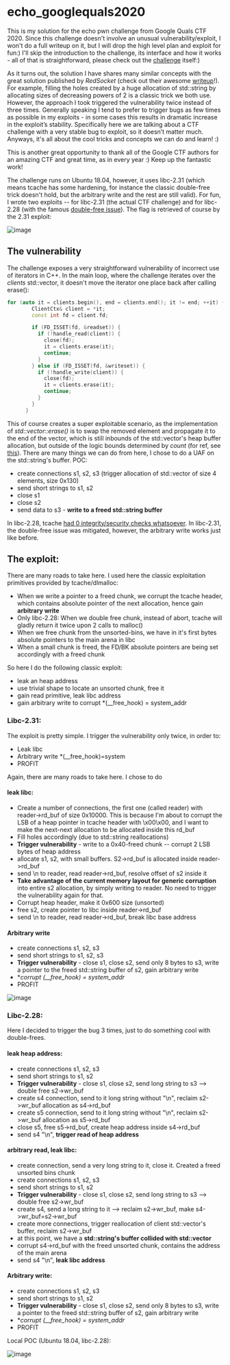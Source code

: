 # echo_googlequals2020

This is my solution for the echo pwn challenge from Google Quals CTF 2020. Since this challenge doesn't involve an unusual vulnerability/exploit, I won't do a full writeup on it, but I will drop the high level plan and exploit for fun:) I'll skip the introduction to the challenge, its interface and how it works - all of that is straightforward, please check out the [challenge](https://ctftime.org/task/12838) itself:)

As it turns out, the solution I have shares many similar concepts with the great solution published by *RedSocket* (check out their awesome [writeup](http://blog.redrocket.club/2020/08/30/google-ctf-quals-2020-echo/)!). For example, filling the holes created by a huge allocation of std::string by allocating sizes of decreasing powers of 2 is a classic trick we both use. However, the approach I took triggered the vulnerability twice instead of three times. Generally speaking I tend to prefer to trigger bugs as few times as possible in my exploits - in some cases this results in dramatic increase in the exploit’s stability. Specifically here we are talking about a CTF challenge with a very stable bug to exploit, so it doesn’t matter much. Anyways, it's all about the cool tricks and concepts we can do and learn! :)

This is another great opportunity to thank all of the Google CTF authors for an amazing CTF and great time, as in every year :) Keep up the fantastic work!

The challenge runs on Ubuntu 18.04, however, it uses libc-2.31 (which means tcache has some hardening, for instance the classic double-free trick doesn't hold, but the arbitrary write and the rest are still valid). For fun, I wrote two exploits -- for libc-2.31 (the actual CTF challenge) and for libc-2.28 (with the famous [double-free issue](https://twitter.com/amarsaar/status/1049658888654659584)). The flag is retrieved of course by the 2.31 exploit:

![image](https://github.com/saaramar/echo_googlequals2020/raw/master/docs/assets/final.PNG)

## The vulnerability

The challenge exposes a very straightforward vulnerability of incorrect use of iterators in C++.  In the main loop, where the challenge iterates over the *clients* std::vector, it doesn't move the iterator one place back after calling erase():

```c++
for (auto it = clients.begin(), end = clients.end(); it != end; ++it) {
        ClientCtx& client = *it;
        const int fd = client.fd;

        if (FD_ISSET(fd, &readset)) {
          if (!handle_read(client)) {
            close(fd);
            it = clients.erase(it);
            continue;
          }
        } else if (FD_ISSET(fd, &writeset)) {
          if (!handle_write(client)) {
            close(fd);
            it = clients.erase(it);
            continue;
          }
        }
      }
```

This of course creates a super exploitable scenario, as the implementation of *std::vector::erase()* is to swap the removed element and propagate it to the end of the vector, which is still inbounds of the std::vector's  heap buffer allocation, but outside of the logic bounds determined by *count* (for ref, see [this](https://stackoverflow.com/questions/45114064/how-is-stderase-implemented-for-vectors)). There are many things we can do from here, I chose to do a UAF on the std::string's buffer. POC:

* create connections s1, s2, s3 (trigger allocation of std::vector of size 4 elements, size 0x130)
* send short strings to s1, s2
* close s1
* close s2
* send data to s3 - **write to a freed std::string buffer**

In libc-2.28, tcache [had 0 integrity/security checks whatsoever](https://twitter.com/amarsaar/status/1049658888654659584). In libc-2.31, the double-free issue was mitigated, however, the arbitrary write works just like before.

## The exploit:
There are many roads to take here. I used here the classic exploitation primitives provided by tcache/dlmalloc:

* When we write a pointer to a freed chunk, we corrupt the tcache header,  which contains absolute pointer of the next allocation, hence gain **arbitrary write**
* Only libc-2.28: When we double free chunk, instead of abort, tcache will gladly return it twice upon 2 calls to malloc()
* When we free chunk from the unsorted-bins, we have in it's first bytes absolute pointers to the main arena in libc
* When a small chunk is freed, the FD/BK absolute pointers are being set accordingly with a freed chunk

So here I do the following classic exploit:

* leak an heap address
* use trivial shape to locate an unsorted chunk, free it
* gain read primitive, leak libc address
* gain arbitrary write to corrupt *(__free_hook) = system_addr



### Libc-2.31:

The exploit is pretty simple. I trigger the vulnerability only twice, in order to:

* Leak libc
* Arbitrary write *(__free_hook)=system
* PROFIT

Again, there are many roads to take here. I chose to do

#### leak libc:

* Create a number of connections, the first one (called reader) with reader->rd_buf of size 0x10000. This is because I'm about to corrupt the LSB of a heap pointer in tcache header with \x00\x00, and I want to make the next-next allocation to be allocated inside this rd_buf
* Fill holes accordingly (due to std::string reallocations)
* **Trigger vulnerability** - write to a 0x40-freed chunk -- corrupt 2 LSB bytes of heap address
* allocate s1, s2, with small buffers. S2->rd_buf is allocated inside reader->rd_buf
* send \n to reader, read reader->rd_buf, resolve offset of s2 inside it
* **Take advantage of the current memory layout for generic corruption** into entire s2 allocation, by simply writing to reader. No need to trigger the vulnerability again for that.
* Corrupt heap header, make it 0x600 size (unsorted)
* free s2, create pointer to libc inside reader->rd_buf
* send \n to reader, read reader->rd_buf, break libc base address

#### Arbitrary write

* create connections s1, s2, s3
* send short strings to s1, s2, s3
* **Trigger vulnerability** - close s1, close s2, send only 8 bytes to s3, write a pointer to the freed std::string buffer of s2, gain arbitrary write
* **corrupt *(__free_hook) = system_addr**
* PROFIT

![image](https://github.com/saaramar/echo_googlequals2020/raw/master/docs/assets/2.31_poc.PNG)



### Libc-2.28:

Here I decided to trigger the bug 3 times, just to do something cool with double-frees.

#### leak heap address:

* create connections s1, s2, s3
* send short strings to s1, s2
* **Trigger vulnerability** - close s1, close s2, send long string to s3 --> double free s2->wr_buf
* create s4 connection, send to it long string without "\n", reclaim s2->wr_buf allocation as s4->rd_buf
* create s5 connection, send to it long string without "\n", reclaim s2->wr_buf allocation as s5->rd_buf
* close s5, free s5->rd_buf, create heap address inside s4->rd_buf
* send s4 "\n", **trigger read of heap address**

#### arbitrary read, leak libc:

* create connection, send a very long string to it, close it. Created a freed unsorted bins chunk
* create connections s1, s2, s3
* send short strings to s1, s2
* **Trigger vulnerability** - close s1, close s2, send long string to s3 --> double free s2->wr_buf
* create s4, send a long string to it --> reclaim s2->wr_buf, make s4->wr_buf=s2->wr_buf
* create more connections, trigger reallocation of client std::vector's buffer, reclaim s2->wr_buf
* at this point, we have a **std::string's buffer collided with std::vector**
* corrupt s4->rd_buf with the freed unsorted chunk, contains the address of the main arena
* send s4 "\n", **leak libc address**

#### Arbitrary write:

* create connections s1, s2, s3
* send short strings to s1, s2
* **Trigger vulnerability** - close s1, close s2, send only 8 bytes to s3, write a pointer to the freed std::string buffer of s2, gain arbitrary write
* **corrupt *(__free_hook) = system_addr**
* PROFIT

Local POC (Ubuntu 18.04, libc-2.28):

![image](https://github.com/saaramar/echo_googlequals2020/raw/master/docs/assets/2.28_poc.PNG)
